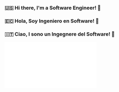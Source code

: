 ### 🇺🇸 Hi there, I'm a Software Engineer! 👋 
### 🇪🇨 Hola, Soy Ingeniero en Software! 👋 
### 🇮🇹 Ciao, I sono un Ingegnere del Software! 👋 

![Alt Text](israman30/master/iOS.pdf)


<!--
**israman30/israman30** is a ✨ _special_ ✨ repository because its `README.md` (this file) appears on your GitHub profile.

Here are some ideas to get you started:

- 🔭 I’m currently working on ...
- 🌱 I’m currently learning ...
- 👯 I’m looking to collaborate on ...
- 🤔 I’m looking for help with ...
- 💬 Ask me about ...
- 📫 How to reach me: ...
- 😄 Pronouns: ...
- ⚡ Fun fact: ...
-->
